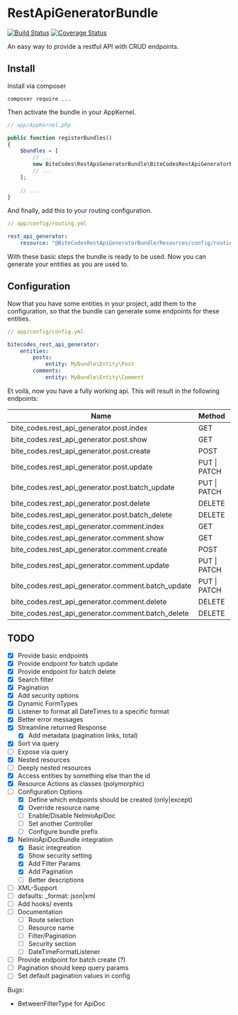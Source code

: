 # RestApiGeneratorBundle

[![Build Status](https://travis-ci.org/bitecodes/rest-api-generator-bundle.svg?branch=master)](https://travis-ci.org/bitecodes/rest-api-generator-bundle)
[![Coverage Status](https://coveralls.io/repos/github/bitecodes/rest-api-generator-bundle/badge.svg?branch=master)](https://coveralls.io/github/bitecodes/rest-api-generator-bundle?branch=master)

An easy way to provide a restful API with CRUD endpoints.

## Install

Install via composer

```
composer require ...
```
Then activate the bundle in your AppKernel.

``` php
// app/AppKernel.php

public function registerBundles()
{
    $bundles = [
        // ...
        new BiteCodes\RestApiGeneratorBundle\BiteCodesRestApiGeneratorBundle(),
        // ...
    ];
    
    // ...
}
```
And finally, add this to your routing configuration.

``` yaml
// app/config/routing.yml

rest_api_generator:
    resource: "@BiteCodesRestApiGeneratorBundle/Resources/config/routing.yml"
```

With these basic steps the bundle is ready to be used. Now you can generate your entities as you are used to.


## Configuration

Now that you have some entities in your project, add them to the configuration, so that the bundle can generate
some endpoints for these entities.

``` yaml
// app/config/config.yml

bitecodes_rest_api_generator:
    entities:
        posts:
            entity: MyBundle\Entity\Post
        comments:
            entity: MyBundle\Entity\Comment
```
Et voilà, now you have a fully working api. This will result in the following endpoints:

| Name                                                 | Method            | Scheme | Host | Path            |
|------------------------------------------------------|-------------------|--------|------|-----------------|
| bite_codes.rest_api_generator.post.index             | GET               | ANY    | ANY  | /posts          |
| bite_codes.rest_api_generator.post.show              | GET               | ANY    | ANY  | /posts/{id}     |
| bite_codes.rest_api_generator.post.create            | POST              | ANY    | ANY  | /posts          |
| bite_codes.rest_api_generator.post.update            | PUT &#124; PATCH  | ANY    | ANY  | /posts/{id}     |
| bite_codes.rest_api_generator.post.batch\_update     | PUT &#124; PATCH  | ANY    | ANY  | /posts          |
| bite_codes.rest_api_generator.post.delete            | DELETE            | ANY    | ANY  | /posts/{id}     |
| bite_codes.rest_api_generator.post.batch\_delete     | DELETE            | ANY    | ANY  | /posts          |
| bite_codes.rest_api_generator.comment.index          | GET               | ANY    | ANY  | /comments       |
| bite_codes.rest_api_generator.comment.show           | GET               | ANY    | ANY  | /comments/{id}  |
| bite_codes.rest_api_generator.comment.create         | POST              | ANY    | ANY  | /comments       |
| bite_codes.rest_api_generator.comment.update         | PUT &#124;  PATCH | ANY    | ANY  | /comments/{id}  |
| bite_codes.rest_api_generator.comment.batch\_update  | PUT &#124;  PATCH | ANY    | ANY  | /comments       |
| bite_codes.rest_api_generator.comment.delete         | DELETE            | ANY    | ANY  | /comments/{id}  |
| bite_codes.rest_api_generator.comment.batch\_delete  | DELETE            | ANY    | ANY  | /comments       |


## TODO

- [x] Provide basic endpoints
- [x] Provide endpoint for batch update
- [x] Provide endpoint for batch delete
- [x] Search filter
- [x] Pagination
- [x] Add security options
- [x] Dynamic FormTypes
- [x] Listener to format all DateTimes to a specific format
- [x] Better error messages
- [x] Streamline returned Response
  - [x] Add metadata (pagination links, total)
- [x] Sort via query
- [ ] Expose via query
- [x] Nested resources
- [ ] Deeply nested resources
- [x] Access entities by something else than the id
- [x] Resource Actions as classes (polymorphic)
- [ ] Configuration Options
  - [x] Define which endpoints should be created (only|except)
  - [x] Override resource name
  - [ ] Enable/Disable NelmioApiDoc
  - [ ] Set another Controller
  - [ ] Configure bundle prefix
- [x] NelmioApiDocBundle integration
  - [x] Basic integreation
  - [x] Show security setting
  - [x] Add Filter Params
  - [x] Add Pagination
  - [ ] Better descriptions 
- [ ] XML-Support
- [ ] defaults: _format: json|xml
- [ ] Add hooks/ events
- [ ] Documentation
  - [ ] Route selection
  - [ ] Resource name
  - [ ] Filter/Pagination
  - [ ] Security section
  - [ ] DateTimeFormatListener
- [ ] Provide endpoint for batch create (?)
- [ ] Pagination should keep query params
- [ ] Set default pagination values in config

Bugs:
- BetweenFilterType for ApiDoc